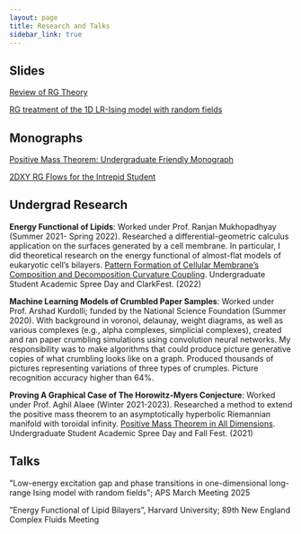 ```yaml
---
layout: page
title: Research and Talks
sidebar_link: true
---
```

## Slides
<a href="./RG_Review.pdf">Review of RG Theory</a>

<a href="./Reading_Presentation__March_21st__2023%20(4)%20(1)%20(1).pdf">RG treatment of the 1D LR-Ising model with
random fields</a> 

## Monographs
<a href="./trial_project.pdf">Positive Mass Theorem: Undergraduate Friendly Monograph</a> 

<a href="./abdulaistatfinal .pdf">2DXY RG Flows for the Intrepid Student</a> 

## Undergrad Research

<b>Energy Functional of Lipids</b>: Worked under Prof. Ranjan Mukhopadhyay (Summer 2021- Spring 2022). Researched a
differential-geometric calculus application on the surfaces generated by a cell membrane. In particular, I did theoretical research on
the energy functional of almost-flat models of eukaryotic cell’s bilayers.
<a href="https://commons.clarku.edu/cgi/viewcontent.cgi?article=2896&context=asdff">Pattern Formation of Cellular Membrane’s Composition and Decomposition Curvature Coupling</a>. Undergraduate Student
Academic Spree Day and ClarkFest. (2022)

<b> Machine Learning Models of Crumbled Paper Samples</b>: Worked under Prof. Arshad Kurdolli; funded by the National
Science Foundation (Summer 2020). With background in voronoi, delaunay, weight diagrams, as well as various complexes
(e.g., alpha complexes, simplicial complexes), created and ran paper crumbling simulations using convolution neural networks.
My responsibility was to make algorithms that could produce picture generative copies of what crumbling looks like on a
graph. Produced thousands of pictures representing variations of three types of crumples. Picture recognition accuracy higher
than 64%.

<b>Proving A Graphical Case of The Horowitz-Myers Conjecture</b>: Worked under Prof. Aghil Alaee (Winter 2021-2023). Researched a method to extend the positive mass theorem to an asymptotically hyperbolic Riemannian manifold
with toroidal infinity.
<a href="https://commons.clarku.edu/cgi/viewcontent.cgi?article=2795&context=asdff">Positive Mass Theorem in All Dimensions</a>. Undergraduate Student Academic Spree Day and Fall Fest. (2021)

## Talks
"Low-energy excitation gap and phase transitions in one-dimensional long-range Ising model with random fields"; APS March Meeting 2025

”Energy Functional of Lipid Bilayers”, Harvard University; 89th New England Complex Fluids Meeting
